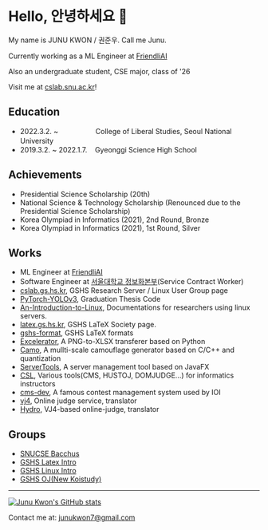 # Hello, 안녕하세요 👋

My name is JUNU KWON / 권준우. Call me Junu.

Currently working as a ML Engineer at [FriendliAI](https://friendli.ai/)

Also an undergraduate student, CSE major, class of '26

Visit me at [cslab.snu.ac.kr](https://cslab.snu.ac.kr/junukwon7/)!


Education
---
* 2022.3.2. ~ &#160;&#160;&#160;&#160;&#160;&#160;&#160;&#160;&#160;&#160;&#160;&#160;&#160;&#160;&#160;&#160;&#160;&#160;College of Liberal Studies, Seoul National University　　　　　
* 2019.3.2. ~ 2022.1.7.&#160;&#160;&#160;&#160;Gyeonggi Science High School

Achievements
---
* Presidential Science Scholarship (20th)
* National Science & Technology Scholarship (Renounced due to the Presidential Science Scholarship)
* Korea Olympiad in Informatics (2021), 2nd Round, Bronze
* Korea Olympiad in Informatics (2021), 1st Round, Silver

Works
---
* ML Engineer at [FriendliAI](https://friendli.ai/)
* Software Engineer at [서울대학교 정보화본부](https://ist.snu.ac.kr/)(Service Contract Worker)
* [cslab.gs.hs.kr](https://github.com/gshslinuxintro/cslab.gs.hs.kr), GSHS Research Server / Linux User Group page
* [PyTorch-YOLOv3](https://github.com/junukwon7/PyTorch-YOLOv3), Graduation Thesis Code
* [An-Introduction-to-Linux](https://github.com/gshslinuxintro/An-Introduction-to-Linux), Documentations for researchers using linux servers.
* [latex.gs.hs.kr](https://github.com/gshslatexintro/latex.gs.hs.kr), GSHS LaTeX Society page.
* [gshs-format](https://github.com/gshslatexintro/gshs-format), GSHS LaTeX formats
* [Excelerator](https://github.com/junukwon7/Excelerator), A PNG-to-XLSX transferer based on Python
* [Camo](https://github.com/junukwon7/Camo), A mullti-scale camouflage generator based on C/C++ and quantization
* [ServerTools](https://github.com/junukwon7/ServerTools), A server management tool based on JavaFX
* [CSL](https://github.com/melongist/CSL), Various tools(CMS, HUSTOJ, DOMJUDGE...) for informatics instructors
* [cms-dev](https://github.com/junukwon7/cms), A famous contest management system used by IOI
* [vj4](https://github.com/vijos/vj4), Online judge service, translator
* [Hydro](https://github.com/hydro-dev/Hydro), VJ4-based online-judge, translator


Groups
---
* [SNUCSE Bacchus](https://github.com/bacchus-snu)
* [GSHS Latex Intro](https://github.com/gshslatexintro)
* [GSHS Linux Intro](https://github.com/gshslinuxintro)
* [GSHS OJ(New Koistudy)](https://github.com/gshsoj)



---

[![Junu Kwon's GitHub stats](https://github-readme-stats.vercel.app/api?username=junukwon7)](https://github.com/junukwon7)

Contact me at: [junukwon7@gmail.com](mailto:junukwon7@gmail.com)


